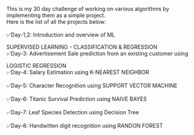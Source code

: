 This is my 30 day challenge of working on various algorithms by implementing them as a simple project.
<br>Here is the list of all the projects below:<br/>
<br>✅Day-1,2: Introduction and overview of ML<br/>

SUPERVISED LEARNING - CLASSIFICATION & REGRESSION
<br>✅Day-3: Advertisement Sale prediction from an existing customer using<br/>

LOGISTIC REGRESSION
<br>✅Day-4: Salary Estimation using K-NEAREST NEIGHBOR<br/>
<br>✅Day-5: Character Recognition using SUPPORT VECTOR MACHINE<br/>
<br>✅Day-6: Titanic Survival Prediction using NAIVE BAYES<br/>
<br>✅Day-7: Leaf Species Detection using Decision Tree<br/>
<br>✅Day-8: Handwitten digit recognition using RANDON FOREST<br/>

